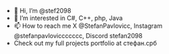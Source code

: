 - 👋 Hi, I’m @stef2098
- 👀 I’m interested in C#, C++, php, Java
- 📫 How to reach me X @StefanPavlovicc, Instagram @stefanpavloviccccccc, Discord stefan2098
- Check out my full projects portfolio at стефан.срб
